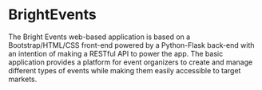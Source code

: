 # BrightEvents
The Bright Events web-based application is based on a Bootstrap/HTML/CSS front-end powered by a Python-Flask back-end with an intention of making a RESTful API to power the app. The basic application provides a platform for event organizers to create and manage different types of events while making them easily accessible to target markets.
